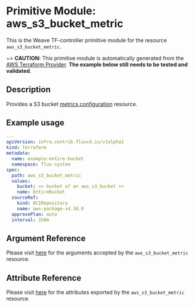 
# Primitive Module: aws_s3_bucket_metric

This is the Weave TF-controller primitive module for the resource `aws_s3_bucket_metric`.

~> **CAUTION:** This primitive module is automatically generated from the [AWS Terraform Provider](https://registry.terraform.io/providers/hashicorp/aws/latest/docs/resources/s3_bucket_metric). **The example below still needs to be tested and validated**.

## Description

Provides a S3 bucket [metrics configuration](http://docs.aws.amazon.com/AmazonS3/latest/dev/metrics-configurations.html) resource.

## Example usage

```yaml
---
apiVersion: infra.contrib.fluxcd.io/v1alpha1
kind: Terraform
metadata:
  name: example-entire-bucket
  namespace: flux-system
spec:
  path: aws_s3_bucket_metric
  values:
    bucket: << bucket of an aws_s3_bucket >>
    name: EntireBucket
  sourceRef:
    kind: OCIRepository
    name: aws-package-v4.38.0
  approvePlan: auto
  interval: 1h0m
```

## Argument Reference

Please visit [here](https://registry.terraform.io/providers/hashicorp/aws/latest/docs/resources/s3_bucket_metric#argument-reference) for the arguments accepted by the `aws_s3_bucket_metric` resource.

## Attribute Reference

Please visit [here](https://registry.terraform.io/providers/hashicorp/aws/latest/docs/resources/s3_bucket_metric#attributes-reference) for the attributes exported by the `aws_s3_bucket_metric` resource.

